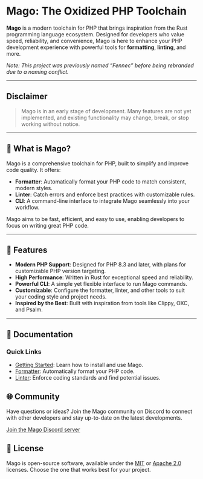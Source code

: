 # Mago: The Oxidized PHP Toolchain

**Mago** is a modern toolchain for PHP that brings inspiration from the Rust programming language ecosystem. Designed for developers who value speed, reliability, and convenience, Mago is here to enhance your PHP development experience with powerful tools for **formatting**, **linting**, and more.

_Note: This project was previously named “Fennec” before being rebranded due to a naming conflict._

---

## Disclaimer

> Mago is in an early stage of development. Many features are not yet implemented, and existing functionality may change, break, or stop working without notice.

---

## 🚀 What is Mago?

Mago is a comprehensive toolchain for PHP, built to simplify and improve code quality. It offers:

- **Formatter**: Automatically format your PHP code to match consistent, modern styles.
- **Linter**: Catch errors and enforce best practices with customizable rules.
- **CLI**: A command-line interface to integrate Mago seamlessly into your workflow.

Mago aims to be fast, efficient, and easy to use, enabling developers to focus on writing great PHP code.

---

## 🌟 Features

- **Modern PHP Support**: Designed for PHP 8.3 and later, with plans for customizable PHP version targeting.
- **High Performance**: Written in Rust for exceptional speed and reliability.
- **Powerful CLI**: A simple yet flexible interface to run Mago commands.
- **Customizable**: Configure the formatter, linter, and other tools to suit your coding style and project needs.
- **Inspired by the Best**: Built with inspiration from tools like Clippy, OXC, and Psalm.

---

## 📖 Documentation

### Quick Links

- [Getting Started](/getting-started/): Learn how to install and use Mago.
- [Formatter](/formatter/): Automatically format your PHP code.
- [Linter](/linter/): Enforce coding standards and find potential issues.

## 🌐 Community

Have questions or ideas? Join the Mago community on Discord to connect with other developers and stay up-to-date on the latest developments.

[Join the Mago Discord server](https://discord.gg/mwyyjr27eu)

## 📝 License

Mago is open-source software, available under the [MIT](https://github.com/carthage-software/mago/blob/main/LICENSE-MIT) or [Apache 2.0](https://github.com/carthage-software/mago/blob/main/LICENSE-APACHE) licenses. Choose the one that works best for your project.
